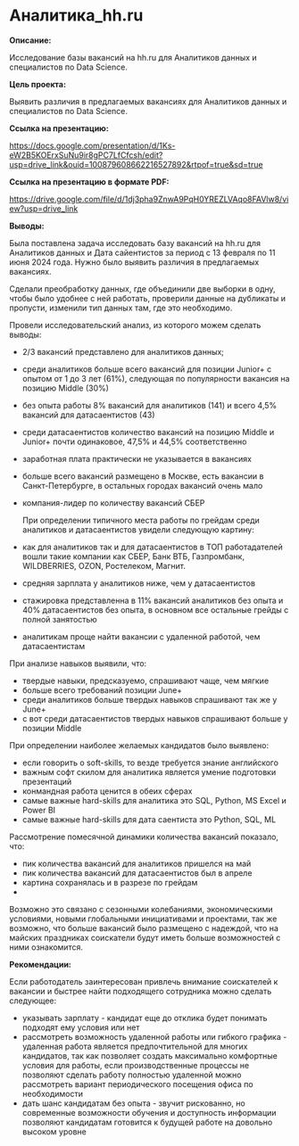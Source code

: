 # Аналитика_hh.ru
**Описание:**

Исследование базы вакансий на hh.ru для Аналитиков данных и специалистов по Data Science.

**Цель проекта:**

Выявить различия в предлагаемых вакансиях для Аналитиков данных и специалистов по Data Science.

**Cсылка на презентацию:**

https://docs.google.com/presentation/d/1Ks-eW2B5KOErxSuNu9ir8gPC7LfCfcsh/edit?usp=drive_link&ouid=100879608662216527892&rtpof=true&sd=true

**Cсылка на презентацию в формате PDF:**

https://drive.google.com/file/d/1dj3pha9ZnwA9PqH0YREZLVAqo8FAVlw8/view?usp=drive_link

**Выводы:**

Была поставлена задача исследовать базу вакансий на hh.ru для Аналитиков данных и Дата сайентистов за период с 13 февраля по 11 июня 2024 года. Нужно было выявить различия в предлагаемых вакансиях.

Сделали преобработку данных, где объединили две выборки в одну, чтобы было удобнее с ней работать, проверили данные на дубликаты и пропусти, изменили тип данных там, где это необходимо.

Провели исследовательский анализ, из которого можем сделать выводы:

* 2/3 вакансий представлено для аналитиков данных;
* среди аналитиков больше всего вакансий для позиции Junior+ с опытом от 1 до 3 лет (61%), следующая по популярности вакансия на позицию Middle (30%)
* без опыта работы 8% вакансий для аналитиков (141) и всего 4,5% вакансий для датасаентистов (43)
* среди датасаентистов количество вакансий на позицию Middle и Junior+ почти одинаковое, 47,5% и 44,5% соответственно
* заработная плата практически не указывается в вакансиях
* больше всего вакансий размещено в Москве, есть вакансии в Санкт-Петербурге, в остальных городах вакансий очень мало
* компания-лидер по количеству вакансий СБЕР

  При определении типичного места работы по грейдам среди аналитиков и датасаентистов увидели следующую картину:

* как для аналитиков так и для датасаентистов в ТОП работадателей вошли такие компании как СБЕР, Банк ВТБ, Газпромбанк, WILDBERRIES, OZON, Ростелеком, Магнит.
* средняя зарплата у аналитиков ниже, чем у датасаентистов
* стажировка представленна в 11% вакансий аналитиков без опыта и 40% датасаентистов без опыта, в основном все остальные грейды с полной занятостью
* аналитикам проще найти вакансии с удаленной работой, чем датасаентистам

При анализе навыков выявили, что:

* твердые навыки, предсказуемо, спрашивают чаще, чем мягкие
* больше всего требований позиции June+
* среди аналитиков больше твердых навыков спрашивают так же у June+
* с вот среди датасаентистов твердых навыков спрашивают больше у позиции Middle

При определении наиболее желаемых кандидатов было выявлено:

* если говорить о soft-skills, то везде требуется знание английского
* важным софт скилом для аналитика является умение подготовки презентаций
* конмандная работа ценится в обеих сферах
* самые важные hard-skills для аналитика это SQL, Python, MS Excel и Power BI
* самые важные hard-skills для дата саентиста это Python, SQL, ML

Рассмотрение помесячной динамики количества вакансий показало, что:

* пик количества вакансий для аналитиков пришелся на май
* пик количества вакансий для датасаентистов был в апреле
* картина сохранялась и в разрезе по грейдам
* 
Возможно это связано с сезонными колебаниями, экономическими условиями, новыми глобальными инициативами и проектами, так же возможно, что больше вакансий было размещено с надеждой, что на майских праздниках соискатели будут иметь больше возможностей с ними ознакомится.

**Рекомендации:**

Если работодатель заинтересован привлечь внимание соискателей к вакансии и быстрее найти подходящего сотрудника можно сделать следующее:

* указывать зарплату - кандидат еще до отклика будет понимать подходят ему условия или нет
* рассмотреть возможность удаленной работы или гибкого графика - удаленная работа является предпочтительной для многих кандидатов, так как позволяет создать максимально комфортные условия для работы, если производственные процессы не позволяют сделать работу полностью удаленной можно рассмотреть вариант периодического посещения офиса по необходимости
* дать шанс кандидатам без опыта - звучит рискованно, но современные возможности обучения и доступность информации позволяют кандидатам готовится к будущей работе на довольно высоком уровне
